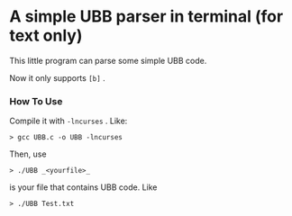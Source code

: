 A simple UBB parser in terminal (for text only)
===

This little program can parse some simple UBB code.

Now it only supports `[b]` .

### How To Use
Compile it with `-lncurses` . Like:

    > gcc UBB.c -o UBB -lncurses

Then, use

    > ./UBB _<yourfile>_

_<yourfile>_ is your file that contains UBB code. Like

    > ./UBB Test.txt
